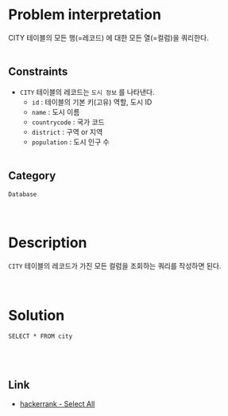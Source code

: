# Problem interpretation
CITY 테이블의 모든 행(=레코드) 에 대한 모든 열(=컬럼)을 쿼리한다.
<br/><br/>

## Constraints
- `CITY` 테이블의 레코드는 `도시 정보` 를 나타낸다.
    - `id` : 테이블의 기본 키(고유) 역할, 도시 ID
    - `name` : 도시 이름
    - `countrycode` : 국가 코드
    - `district` : 구역 or 지역
    - `population` : 도시 인구 수
<br/><br/>

## Category
`Database`
<br/><br/><br/>

# Description
`CITY` 테이블의 레코드가 가진 모든 컬럼을 조회하는 쿼리를 작성하면 된다.
<br/><br/><br/>

# Solution
```mysql
SELECT * FROM city
```
<br/><br/>

## Link
- [hackerrank - Select All](https://www.hackerrank.com/challenges/select-all-sql/problem?isFullScreen=true)